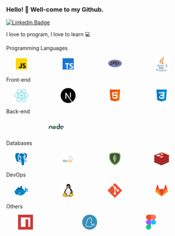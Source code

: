 ### Hello! 👋  Well-come to my Github. #
[![Linkedin Badge](https://img.shields.io/badge/LinkedIn-blue?style=flat-square&logo=Linkedin&logoColor=white&link=https://www.linkedin.com/in/natanfoleto/)](https://www.linkedin.com/in/natan-foleto-9bbb2b178/)
<br>

I love to program, I love to learn 💻 <p>

Programming Languages <p>
<div style="display:flex; justify-content:space-around; width: 100%;">
  <img src="https://github.com/natanfoleto/natanfoleto/blob/main/assets/javascript.svg" height="40px"/>&nbsp;
  <img src="https://github.com/natanfoleto/natanfoleto/blob/main/assets/typescript.svg" height="40px"/>&nbsp;
  <img src="https://github.com/natanfoleto/natanfoleto/blob/main/assets/php.png" height="40px"/>&nbsp;
  <img src="https://github.com/natanfoleto/natanfoleto/blob/main/assets/java.svg" height="40px"/>&nbsp;
</div>

Front-end <p>
<div style="display:flex; justify-content:space-around; width: 100%;">
  <img src="https://github.com/natanfoleto/natanfoleto/blob/main/assets/react.svg" height="40px"/>&nbsp;
  <img src="https://github.com/natanfoleto/natanfoleto/blob/main/assets/nextjs.svg" height="40px"/>&nbsp;
  <img src="https://github.com/natanfoleto/natanfoleto/blob/main/assets/html5.svg" height="40px"/>&nbsp;
  <img src="https://github.com/natanfoleto/natanfoleto/blob/main/assets/css3.svg" height="40px"/>&nbsp;
</div>

Back-end
<div style="display:flex; justify-content:space-around; width: 100%;">
  <img src="https://github.com/natanfoleto/natanfoleto/blob/main/assets/nodejs.svg" height="40px"/>&nbsp;
</div>

Databases
<div style="display:flex; justify-content:space-around; width: 100%;">
  <img src="https://github.com/natanfoleto/natanfoleto/blob/main/assets/postgreesql.svg" height="40px"/>&nbsp;
  <img src="https://github.com/natanfoleto/natanfoleto/blob/main/assets/mysql.svg" height="40px"/>&nbsp;
  <img src="https://github.com/natanfoleto/natanfoleto/blob/main/assets/mongodb.svg" height="40px"/>&nbsp;
  <img src="https://github.com/natanfoleto/natanfoleto/blob/main/assets/redis.svg" height="40px"/>&nbsp;
</div>

DevOps
<div style="display:flex; justify-content:space-around; width: 100%;">
  <img src="https://github.com/natanfoleto/natanfoleto/blob/main/assets/docker.svg" height="40px"/>&nbsp;
  <img src="https://github.com/natanfoleto/natanfoleto/blob/main/assets/linux.svg" height="40px"/>&nbsp;
  <img src="https://github.com/natanfoleto/natanfoleto/blob/main/assets/git.png" height="40px"/>&nbsp;
  <img src="https://github.com/natanfoleto/natanfoleto/blob/main/assets/gitlab.svg" height="40px"/>&nbsp;
</div>

Others
<div style="display:flex; justify-content:space-around; width: 100%;">
  <img src="https://github.com/natanfoleto/natanfoleto/blob/main/assets/npm.png" height="40px"/>&nbsp;
  <img src="https://github.com/natanfoleto/natanfoleto/blob/main/assets/yarn.png" height="40px"/>&nbsp;
  <img src="https://github.com/natanfoleto/natanfoleto/blob/main/assets/Figma.svg" height="40px"/>&nbsp;
</div>

